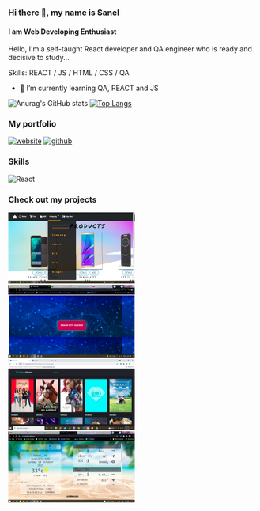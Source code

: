 
### Hi there 👋, my name is Sanel
#### I am Web Developing Enthusiast
Hello,  I'm a self-taught React developer and QA engineer who is ready and decisive to study...

Skills:  REACT / JS / HTML / CSS / QA

- 🌱 I’m currently learning QA, REACT and JS 
                           
![Anurag's GitHub stats](https://github-readme-stats.vercel.app/api?username=Sanelsss&hide=contribs,prs)
[![Top Langs](https://github-readme-stats.vercel.app/api/top-langs/?username=Sanelsss&layout=compact)](https://github.com/anuraghazra/github-readme-stats)

### My portfolio
  [<img src='https://cdn.jsdelivr.net/npm/simple-icons@3.0.1/icons/icloud.svg' alt='website' height='40'>](https://sanel.netlify.app/) [<img src='https://cdn.jsdelivr.net/npm/simple-icons@3.0.1/icons/linkedin.svg'  alt='github' height='40'>](https://www.linkedin.com/in/sanel-omanovi%C4%87-412019228/)
### Skills
![React](https://img.shields.io/badge/react-%2320232a.svg?style=for-the-badge&logo=react&logoColor=%2361DAFB)

### Check out my projects

<div  >
  <a href="https://github.com/Sanelsss/storecetiri">
  <img src="store1.jpg" width="256" />
</a>                              
  <a href="https://github.com/Sanelsss/simple-chat-app">
  <img src="tri.png" width="256" />
</a>   
  <a href="https://github.com/Sanelsss/TBDB-Movies-and-TV-Shows-App">
  <img src="movie.png" width="256" />
</a>   
  <a href="https://github.com/Sanelsss/weather">
  <img src="vrijeme2.png"  width="256" />
</a>                                 
</div>  



